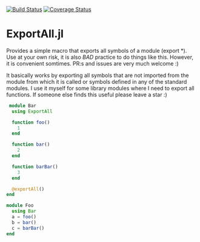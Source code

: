 
[![Build Status](https://travis-ci.org/JKRT/ExportAll.jl.svg?branch=master)](https://travis-ci.org/JKRT/ExportAll.jl) 
[![Coverage Status](https://coveralls.io/repos/github/JKRT/ExportAll.jl/badge.svg?branch=master)](https://coveralls.io/github/JKRT/ExportAll.jl?branch=master)
# ExportAll.jl

Provides a simple macro that exports all symbols of a module (export *). Use at your own risk, it is also *BAD* practice to do things like this. However, it is convenient somtimes. PR:s and issues are very much welcome :)

It basically works by exporting all symbols that are not imported from the module from which it is called or symbols defined in any of the standard modules. I use it myself for some library modules where I need to export all functions. If someone else finds this useful please leave a star :)

``` julia
 module Bar
  using ExportAll

  function foo()
    1
  end

  function bar()
    2
  end

  function barBar()
    3
  end

  @exportAll()
end

module Foo 
  using Bar
  a = foo()
  b = bar()
  c = barBar()
end
```
